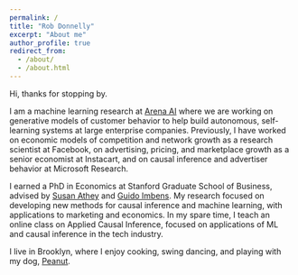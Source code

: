 ```yaml
---
permalink: /
title: "Rob Donnelly"
excerpt: "About me"
author_profile: true
redirect_from: 
  - /about/
  - /about.html
---
```

Hi, thanks for stopping by.

I am a machine learning research at [Arena AI](https://arena-ai.com) where we are working on generative models of customer behavior to help build autonomous, self-learning systems at large enterprise companies. Previously, I have worked on economic models of competition and network growth as a research scientist at Facebook, on advertising, pricing, and marketplace growth as a senior economist at Instacart, and on causal inference and advertiser behavior at Microsoft Research.

I earned a PhD in Economics at Stanford Graduate School of Business, advised by [Susan Athey](https://www.gsb.stanford.edu/faculty-research/faculty/susan-athey) and [Guido Imbens](https://www.gsb.stanford.edu/faculty-research/faculty/guido-w-imbens). My research focused on developing new methods for causal inference and machine learning, with applications to marketing and economics. In my spare time, I teach an online class on Applied Causal Inference, focused on applications of ML and causal inference in the tech industry.

I live in Brooklyn, where I enjoy cooking, swing dancing, and playing with my dog, [Peanut](https://www.instagram.com/peanut_the_pommie).